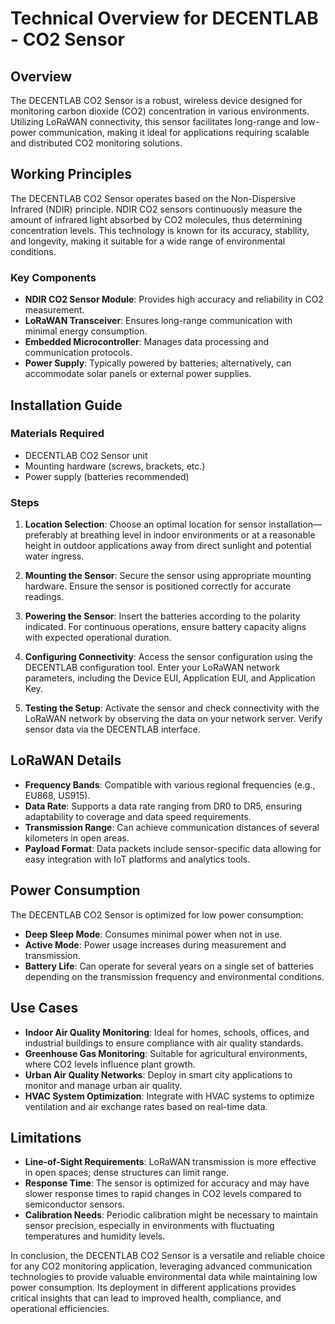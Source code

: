 # Technical Overview for DECENTLAB - CO2 Sensor

## Overview

The DECENTLAB CO2 Sensor is a robust, wireless device designed for monitoring carbon dioxide (CO2) concentration in various environments. Utilizing LoRaWAN connectivity, this sensor facilitates long-range and low-power communication, making it ideal for applications requiring scalable and distributed CO2 monitoring solutions.

## Working Principles

The DECENTLAB CO2 Sensor operates based on the Non-Dispersive Infrared (NDIR) principle. NDIR CO2 sensors continuously measure the amount of infrared light absorbed by CO2 molecules, thus determining concentration levels. This technology is known for its accuracy, stability, and longevity, making it suitable for a wide range of environmental conditions.

### Key Components
- **NDIR CO2 Sensor Module**: Provides high accuracy and reliability in CO2 measurement.
- **LoRaWAN Transceiver**: Ensures long-range communication with minimal energy consumption.
- **Embedded Microcontroller**: Manages data processing and communication protocols.
- **Power Supply**: Typically powered by batteries; alternatively, can accommodate solar panels or external power supplies.

## Installation Guide

### Materials Required
- DECENTLAB CO2 Sensor unit
- Mounting hardware (screws, brackets, etc.)
- Power supply (batteries recommended)

### Steps
1. **Location Selection**: Choose an optimal location for sensor installation—preferably at breathing level in indoor environments or at a reasonable height in outdoor applications away from direct sunlight and potential water ingress.
   
2. **Mounting the Sensor**: Secure the sensor using appropriate mounting hardware. Ensure the sensor is positioned correctly for accurate readings.

3. **Powering the Sensor**: Insert the batteries according to the polarity indicated. For continuous operations, ensure battery capacity aligns with expected operational duration.

4. **Configuring Connectivity**: Access the sensor configuration using the DECENTLAB configuration tool. Enter your LoRaWAN network parameters, including the Device EUI, Application EUI, and Application Key.

5. **Testing the Setup**: Activate the sensor and check connectivity with the LoRaWAN network by observing the data on your network server. Verify sensor data via the DECENTLAB interface.

## LoRaWAN Details

- **Frequency Bands**: Compatible with various regional frequencies (e.g., EU868, US915).
- **Data Rate**: Supports a data rate ranging from DR0 to DR5, ensuring adaptability to coverage and data speed requirements.
- **Transmission Range**: Can achieve communication distances of several kilometers in open areas.
- **Payload Format**: Data packets include sensor-specific data allowing for easy integration with IoT platforms and analytics tools.

## Power Consumption

The DECENTLAB CO2 Sensor is optimized for low power consumption:
- **Deep Sleep Mode**: Consumes minimal power when not in use.
- **Active Mode**: Power usage increases during measurement and transmission.
- **Battery Life**: Can operate for several years on a single set of batteries depending on the transmission frequency and environmental conditions.

## Use Cases

- **Indoor Air Quality Monitoring**: Ideal for homes, schools, offices, and industrial buildings to ensure compliance with air quality standards.
- **Greenhouse Gas Monitoring**: Suitable for agricultural environments, where CO2 levels influence plant growth.
- **Urban Air Quality Networks**: Deploy in smart city applications to monitor and manage urban air quality.
- **HVAC System Optimization**: Integrate with HVAC systems to optimize ventilation and air exchange rates based on real-time data.

## Limitations

- **Line-of-Sight Requirements**: LoRaWAN transmission is more effective in open spaces; dense structures can limit range.
- **Response Time**: The sensor is optimized for accuracy and may have slower response times to rapid changes in CO2 levels compared to semiconductor sensors.
- **Calibration Needs**: Periodic calibration might be necessary to maintain sensor precision, especially in environments with fluctuating temperatures and humidity levels.

In conclusion, the DECENTLAB CO2 Sensor is a versatile and reliable choice for any CO2 monitoring application, leveraging advanced communication technologies to provide valuable environmental data while maintaining low power consumption. Its deployment in different applications provides critical insights that can lead to improved health, compliance, and operational efficiencies.